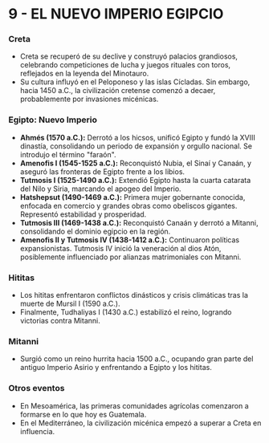 # 9 - EL NUEVO IMPERIO EGIPCIO

### **Creta**

- Creta se recuperó de su declive y construyó palacios grandiosos, celebrando competiciones de lucha y juegos rituales con toros, reflejados en la leyenda del Minotauro.
- Su cultura influyó en el Peloponeso y las islas Cícladas. Sin embargo, hacia 1450 a.C., la civilización cretense comenzó a decaer, probablemente por invasiones micénicas.

### **Egipto: Nuevo Imperio**

- **Ahmés (1570 a.C.):** Derrotó a los hicsos, unificó Egipto y fundó la XVIII dinastía, consolidando un periodo de expansión y orgullo nacional. Se introdujo el término "faraón".
- **Amenofis I (1545-1525 a.C.):** Reconquistó Nubia, el Sinaí y Canaán, y aseguró las fronteras de Egipto frente a los libios.
- **Tutmosis I (1525-1490 a.C.):** Extendió Egipto hasta la cuarta catarata del Nilo y Siria, marcando el apogeo del Imperio.
- **Hatshepsut (1490-1469 a.C.):** Primera mujer gobernante conocida, enfocada en comercio y grandes obras como obeliscos gigantes. Representó estabilidad y prosperidad.
- **Tutmosis III (1469-1438 a.C.):** Reconquistó Canaán y derrotó a Mitanni, consolidando el dominio egipcio en la región.
- **Amenofis II y Tutmosis IV (1438-1412 a.C.):** Continuaron políticas expansionistas. Tutmosis IV inició la veneración al dios Atón, posiblemente influenciado por alianzas matrimoniales con Mitanni.

### **Hititas**

- Los hititas enfrentaron conflictos dinásticos y crisis climáticas tras la muerte de Mursil I (1590 a.C.).
- Finalmente, Tudhaliyas I (1430 a.C.) estabilizó el reino, logrando victorias contra Mitanni.

### **Mitanni**

- Surgió como un reino hurrita hacia 1500 a.C., ocupando gran parte del antiguo Imperio Asirio y enfrentando a Egipto y los hititas.

### **Otros eventos**

- En Mesoamérica, las primeras comunidades agrícolas comenzaron a formarse en lo que hoy es Guatemala.
- En el Mediterráneo, la civilización micénica empezó a superar a Creta en influencia.
